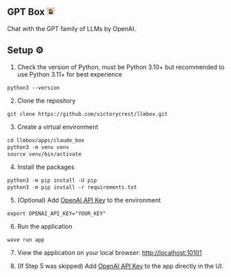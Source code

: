 <h2>GPT Box <img src="https://raw.githubusercontent.com/victorycrest/llmbox/main/logo/llmbox_1024.png" width="18px"></img></h2>
Chat with the GPT family of LLMs by OpenAI.

## Setup ⚙️
1. Check the version of Python, must be Python 3.10+ but recommended to use Python 3.11+ for best experience

```commandline
python3 --version
```

2. Clone the repository

```commandline
git clone https://github.com/victorycrest/llmbox.git
```

3. Create a virtual environment

```commandline
cd llmbox/apps/claude_box
python3 -m venv venv
source venv/bin/activate
```

4. Install the packages

```commandline
python3 -m pip install -U pip
python3 -m pip install -r requirements.txt
```

5. (Optional) Add [OpenAI API Key](https://platform.openai.com/account/api-keys) to the environment

```commandline
export OPENAI_API_KEY="YOUR_KEY"
```

6. Run the application

```commandline
wave run app
```

7. View the application on your local browser: [http://localhost:10101](http://localhost:10101)

8. (If Step 5 was skipped) Add [OpenAI API Key](https://platform.openai.com/account/api-keys) to the app directly in the UI.

